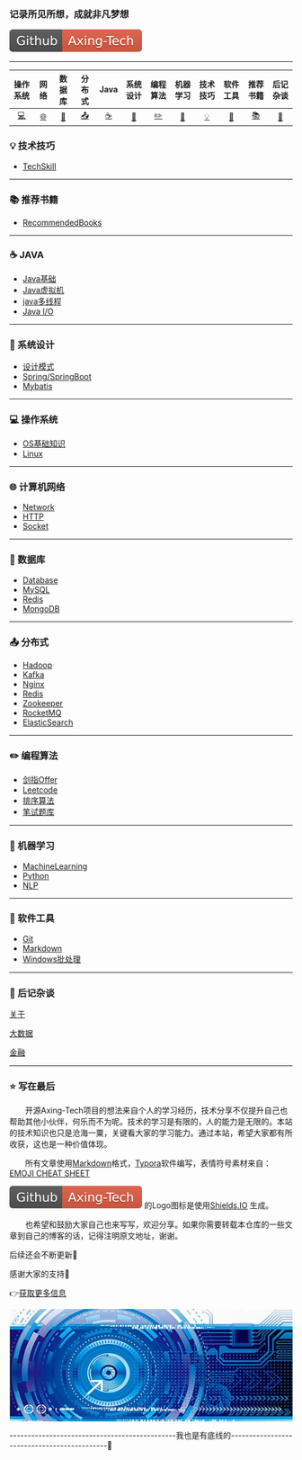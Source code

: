 ### 记录所见所想，成就非凡梦想 

[![](https://github.com/pixx1225/Axing-Tech/blob/master/images/Github-Axing--Tech-red.svg)](https://github.com/pixx1225/Axing-Tech)

---
|操作系统|网络|数据库|分布式|Java|系统设计|编程算法|机器学习|技术技巧|软件工具|推荐书籍|后记杂谈|
| :------------------------: | :------------------------------: | :--------------------: | :----------------------------------: | :--------------------------------------: | :----------------------: | :----------------------: | :----------------------------------: | :------------------: | :--------------------------: | :--------------------------: | :--------------------------: |
| [:computer:](#computer-操作系统) | [:globe_with_meridians:](#globe_with_meridians-计算机网络) |  [:floppy_disk:](#floppy_disk-数据库) | [:outbox_tray:](#outbox_tray-分布式) | [:coffee:](#coffee-JAVA) | [:art:](#art-系统设计)| [:pencil2:](#pencil2-编程算法) | [:watermelon:](#watermelon-机器学习) | [:bulb:](#bulb-技术技巧) | [:wrench:](#wrench-软件工具) | [:books:](#books-推荐书籍) | [:memo:](#memo-后记杂谈) |


### :bulb: 技术技巧

- [TechSkill](TechSkill.md)

---

### :books: 推荐书籍

- [RecommendedBooks](RecommendedBooks.md)

---

### :coffee: JAVA

- [Java基础](java/Java基础.md)
- [Java虚拟机](java/Java虚拟机.md)
- [java多线程](java/MultiThread.md)
- [Java I/O](java/JavaIO.md)

---

### :art: 系统设计

- [设计模式](systems-design/DesignPattern.md)
- [Spring/SpringBoot](systems-design/Spring.md)
- [Mybatis](systems-design/Mybatis.md)

---

### :computer: 操作系统

- [OS基础知识](os/OS.md)
- [Linux](os/Linux.md)

---

### :globe_with_meridians: 计算机网络

- [Network](network/Network.md)
- [HTTP](network/HTTP.md)
- [Socket](network/Socket.md)

---

### :floppy_disk: 数据库

- [Database](database/Database.md)
- [MySQL](database/MySQL.md)
- [Redis](database/Redis.md)
- [MongoDB](database/MongoDB.md)

---
### :outbox_tray: 分布式
- [Hadoop](distributed/Hadoop.md)
- [Kafka](distributed/Kafka.md)
- [Nginx](distributed/Nginx.md)
- [Redis](distributed/Redis.md)
- [Zookeeper](distributed/Zookeeper.md)
- [RocketMQ](distributed/RocketMQ.md)
- [ElasticSearch](distributed/ElasticSearch.md)
---
### :pencil2: 编程算法

- [剑指Offer](algorithm/剑指Offer.md)
- [Leetcode](algorithm/Leetcode.md)
- [排序算法](algorithm/排序算法.md)
- [笔试题库](algorithm/笔试题库.md)

---

### :watermelon: 机器学习

- [MachineLearning](machine-learning/MachineLearning.md)
- [Python](machine-learning/Python.md)
- [NLP](machine-learning/NLP.md)

---

### :wrench: 软件工具

- [Git](tools/Git.md)
- [Markdown](tools/Markdown.md)
- [Windows批处理](tools/Win批处理.md)

---

### :memo: 后记杂谈

[关于](postscripts/About.md)

[大数据](https://github.com/heibaiying/BigData-Notes)

[金融](postscripts/Finance.md)



---

### :star: 写在最后

&emsp;&emsp;开源Axing-Tech项目的想法来自个人的学习经历，技术分享不仅提升自己也帮助其他小伙伴，何乐而不为呢。技术的学习是有限的，人的能力是无限的。本站的技术知识也只是沧海一粟，关键看大家的学习能力。通过本站，希望大家都有所收获，这也是一种价值体现。

&emsp;&emsp;所有文章使用[Markdown](tools/Markdown.md)格式，[Typora](https://www.typora.io/)软件编写，表情符号素材来自：[EMOJI CHEAT SHEET](https://www.webpagefx.com/tools/emoji-cheat-sheet/)

[![](https://github.com/pixx1225/Axing-Tech/blob/master/images/Github-Axing--Tech-red.svg)]() 的Logo图标是使用[Shields.IO](https://shields.io/) 生成。

&emsp;&emsp;也希望和鼓励大家自己也来写写，欢迎分享。如果你需要转载本仓库的一些文章到自己的博客的话，记得注明原文地址，谢谢。

后续还会不断更新:rocket:

感谢大家的支持:pray:

:point_right:[获取更多信息](www.baidu.com)

<div align=center>
    <img src="https://github.com/pixx1225/Axing-Tech/blob/master/images/Tech.png" width="600" height="200" align="center"/>
</div>



----------------------------------------------我也是有底线的--------------------------------------------🔫